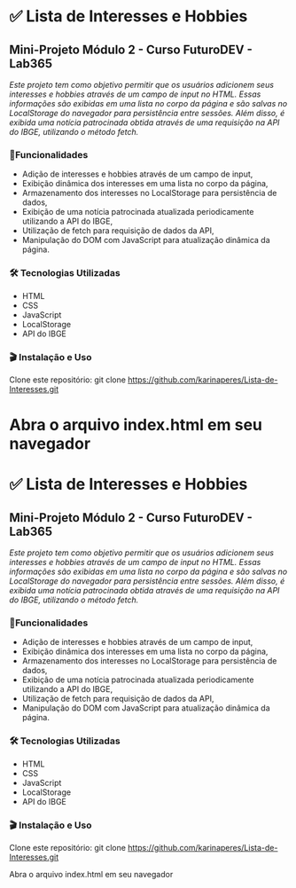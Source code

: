 # ✅ Lista de Interesses e Hobbies

## Mini-Projeto Módulo 2 - Curso FuturoDEV - Lab365

*Este projeto tem como objetivo permitir que os usuários adicionem seus interesses e hobbies através de um campo de input no HTML. Essas informações são exibidas em uma lista no corpo da página e são salvas no LocalStorage do navegador para persistência entre sessões. Além disso, é exibida uma notícia patrocinada obtida através de uma requisição na API do IBGE, utilizando o método fetch.*


### 🎯Funcionalidades

- Adição de interesses e hobbies através de um campo de input,
- Exibição dinâmica dos interesses em uma lista no corpo da página,
- Armazenamento dos interesses no LocalStorage para persistência de dados,
- Exibição de uma notícia patrocinada atualizada periodicamente utilizando a API do IBGE,
- Utilização de fetch para requisição de dados da API,
- Manipulação do DOM com JavaScript para atualização dinâmica da página.


### 🛠️ Tecnologias Utilizadas

- HTML
- CSS
- JavaScript
- LocalStorage
- API do IBGE


### 🎬 Instalação e Uso

Clone este repositório: git clone https://github.com/karinaperes/Lista-de-Interesses.git

Abra o arquivo index.html em seu navegador
=======
# ✅ Lista de Interesses e Hobbies

## Mini-Projeto Módulo 2 - Curso FuturoDEV - Lab365

*Este projeto tem como objetivo permitir que os usuários adicionem seus interesses e hobbies através de um campo de input no HTML. Essas informações são exibidas em uma lista no corpo da página e são salvas no LocalStorage do navegador para persistência entre sessões. Além disso, é exibida uma notícia patrocinada obtida através de uma requisição na API do IBGE, utilizando o método fetch.*


### 🎯Funcionalidades

- Adição de interesses e hobbies através de um campo de input,
- Exibição dinâmica dos interesses em uma lista no corpo da página,
- Armazenamento dos interesses no LocalStorage para persistência de dados,
- Exibição de uma notícia patrocinada atualizada periodicamente utilizando a API do IBGE,
- Utilização de fetch para requisição de dados da API,
- Manipulação do DOM com JavaScript para atualização dinâmica da página.


### 🛠️ Tecnologias Utilizadas

- HTML
- CSS
- JavaScript
- LocalStorage
- API do IBGE


### 🎬 Instalação e Uso

Clone este repositório: git clone https://github.com/karinaperes/Lista-de-Interesses.git

Abra o arquivo index.html em seu navegador
